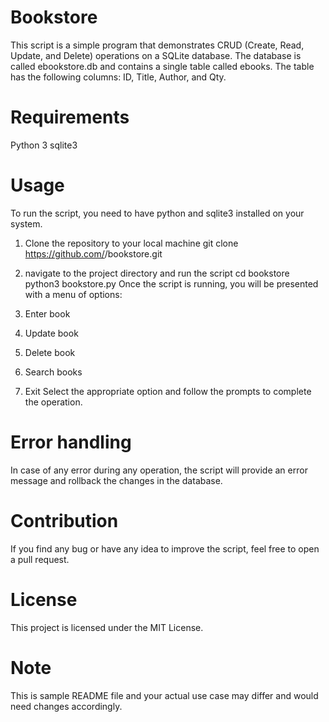 # Bookstore
This script is a simple program that demonstrates CRUD (Create, Read, Update, and Delete) operations on a SQLite database. The database is called ebookstore.db and contains a single table called ebooks. The table has the following columns: ID, Title, Author, and Qty.

# Requirements
Python 3
sqlite3

# Usage
To run the script, you need to have python and sqlite3 installed on your system.
1. Clone the repository to your local machine
git clone https://github.com/<your-username>/bookstore.git
2. navigate to the project directory and run the script
cd bookstore
python3 bookstore.py
Once the script is running, you will be presented with a menu of options:

1. Enter book
2. Update book
3. Delete book
4. Search books
0. Exit
Select the appropriate option and follow the prompts to complete the operation.

# Error handling
In case of any error during any operation, the script will provide an error message and rollback the changes in the database.

# Contribution
If you find any bug or have any idea to improve the script, feel free to open a pull request.

# License
This project is licensed under the MIT License.

# Note
This is sample README file and your actual use case may differ and would need changes accordingly.

